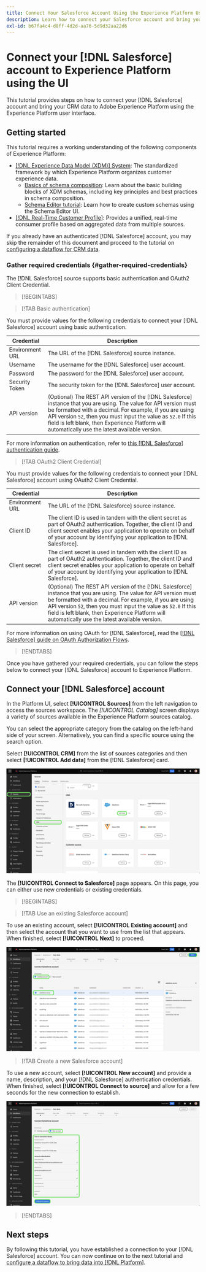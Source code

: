 ```yaml
---
title: Connect Your Salesforce Account Using the Experience Platform User Interface
description: Learn how to connect your Salesforce account and bring your CRM data to Experience Platform using the user interface.
exl-id: b67fa4c4-d8ff-4d2d-aa76-5d9d32aa22d6
---
```

# Connect your [!DNL Salesforce] account to Experience Platform using the UI

This tutorial provides steps on how to connect your [!DNL Salesforce] account and bring your CRM data to Adobe Experience Platform using the Experience Platform user interface.

## Getting started

This tutorial requires a working understanding of the following components of Experience Platform:

* [[!DNL Experience Data Model (XDM)] System](../../../../../xdm/home.md): The standardized framework by which Experience Platform organizes customer experience data.
    * [Basics of schema composition](../../../../../xdm/schema/composition.md): Learn about the basic building blocks of XDM schemas, including key principles and best practices in schema composition.
    * [Schema Editor tutorial](../../../../../xdm/tutorials/create-schema-ui.md): Learn how to create custom schemas using the Schema Editor UI.
* [[!DNL Real-Time Customer Profile]](../../../../../profile/home.md): Provides a unified, real-time consumer profile based on aggregated data from multiple sources.

If you already have an authenticated [!DNL Salesforce] account, you may skip the remainder of this document and proceed to the tutorial on [configuring a dataflow for CRM data](../../dataflow/crm.md).

### Gather required credentials {#gather-required-credentials}

The [!DNL Salesforce] source supports basic authentication and OAuth2 Client Credential.

>[!BEGINTABS]

>[!TAB Basic authentication]

You must provide values for the following credentials to connect your [!DNL Salesforce] account using basic authentication.

| Credential | Description |
| --- | --- |
| Environment URL | The URL of the [!DNL Salesforce] source instance. |
| Username | The username for the [!DNL Salesforce] user account. |
| Password | The password for the [!DNL Salesforce] user account. |
| Security Token | The security token for the [!DNL Salesforce] user account. |
| API version | (Optional) The REST API version of the [!DNL Salesforce] instance that you are using. The value for API version must be formatted with a decimal. For example, if you are using API version `52`, then you must input the value as `52.0` If this field is left blank, then Experience Platform will automatically use the latest available version. |

For more information on authentication, refer to [this [!DNL Salesforce] authentication guide](https://developer.salesforce.com/docs/atlas.en-us.api_rest.meta/api_rest/quickstart_oauth.htm).

>[!TAB OAuth2 Client Credential]

You must provide values for the following credentials to connect your [!DNL Salesforce] account using OAuth2 Client Credential.

| Credential | Description |
| --- | --- |
| Environment URL |  The URL of the [!DNL Salesforce] source instance. |
| Client ID | The client ID is used in tandem with the client secret as part of OAuth2 authentication. Together, the client ID and client secret enables your application to operate on behalf of your account by identifying your application to [!DNL Salesforce]. |
| Client secret | The client secret is used in tandem with the client ID as part of OAuth2 authentication. Together, the client ID and client secret enables your application to operate on behalf of your account by identifying your application to [!DNL Salesforce]. |
| API version | (Optional) The REST API version of the [!DNL Salesforce] instance that you are using. The value for API version must be formatted with a decimal. For example, if you are using API version `52`, then you must input the value as `52.0` If this field is left blank, then Experience Platform will automatically use the latest available version. |

For more information on using OAuth for [!DNL Salesforce], read the [[!DNL Salesforce] guide on OAuth Authorization Flows](https://help.salesforce.com/s/articleView?id=sf.remoteaccess_oauth_flows.htm&type=5).

>[!ENDTABS]

Once you have gathered your required credentials, you can follow the steps below to connect your [!DNL Salesforce] account to Experience Platform.

## Connect your [!DNL Salesforce] account

In the Platform UI, select **[!UICONTROL Sources]** from the left navigation to access the sources workspace. The *[!UICONTROL Catalog]* screen displays a variety of sources available in the Experience Platform sources catalog.

You can select the appropriate category from the catalog on the left-hand side of your screen. Alternatively, you can find a specific source using the search option.

Select **[!UICONTROL CRM]** from the list of sources categories and then select **[!UICONTROL Add data]** from the [!DNL Salesforce] card.

![The sources catalog on the Experience Platform UI with the Salesforce source card selected.](../../../../images/tutorials/create/salesforce/catalog.png)

The **[!UICONTROL Connect to Salesforce]** page appears. On this page, you can either use new credentials or existing credentials.

>[!BEGINTABS]

>[!TAB Use an existing Salesforce account]

To use an existing account, select **[!UICONTROL Existing account]** and then select the account that you want to use from the list that appears. When finished, select **[!UICONTROL Next]** to proceed.

![A list of authenticated Salesforce accounts that already exist in your organization.](../../../../images/tutorials/create/salesforce/existing.png)

>[!TAB Create a new Salesforce account]

To use a new account, select **[!UICONTROL New account]** and provide a name, description, and your [!DNL Salesforce] authentication credentials. When finished, select **[!UICONTROL Connect to source]** and allow for a few seconds for the new connection to establish.

![The interface in which you can create a new Salesforce account by providing the appropriate authentication credentials.](../../../../images/tutorials/create/salesforce/new.png)

>[!ENDTABS]

## Next steps

By following this tutorial, you have established a connection to your [!DNL Salesforce] account. You can now continue on to the next tutorial and [configure a dataflow to bring data into [!DNL Platform]](../../dataflow/crm.md).

